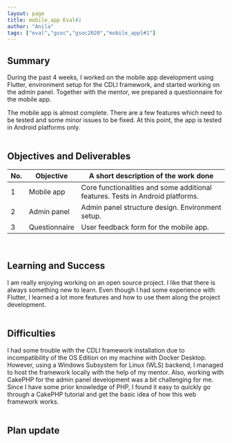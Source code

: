 ```yaml
---
layout: page
title: mobile_app Eval#1
author: "Anila"
tags: ["eval","gsoc","gsoc2020","mobile_appl#1"]
---
```


## Summary
During the past 4 weeks, I worked on the mobile app development using Flutter, environment setup for the CDLI framework, and started working on the admin panel. Together with the mentor, we prepared a questionnaire for the mobile app.<br>

The mobile app is almost complete. There are a few features which need to be tested and some minor issues to be fixed. At this point, the app is tested in Android platforms only.<br><br>

## Objectives and Deliverables
|No.|Objective|A short description of the work done|  
|---	|---	|---	|  
|1   	| Mobile app 	|Core functionalities and some additional features. Tests in Android platforms.   	|  
|2   	| Admin panel 	|Admin panel structure design. Environment setup.   	|  
|3   	| Questionnaire 	|User feedback form for the mobile app.   	|  
<br>

## Learning and Success
I am really enjoying working on an open source project. I like that there is always something new to learn. Even though I had some experience with Flutter, I learned a lot more features and how to use them along the project development.<br><br>

## Difficulties
I had some trouble with the CDLI framework installation due to incompatibility of the OS Edition on my machine with Docker Desktop. However, using a Windows Subsystem for Linux (WLS) backend, I managed to host the framework locally with the help of my mentor. Also, working with CakePHP for the admin panel development was a bit challenging for me. Since I have some prior knowledge of PHP, I found it easy to quickly go through a CakePHP tutorial and get the basic idea of how this web framework works.<br><br>

## Plan update

